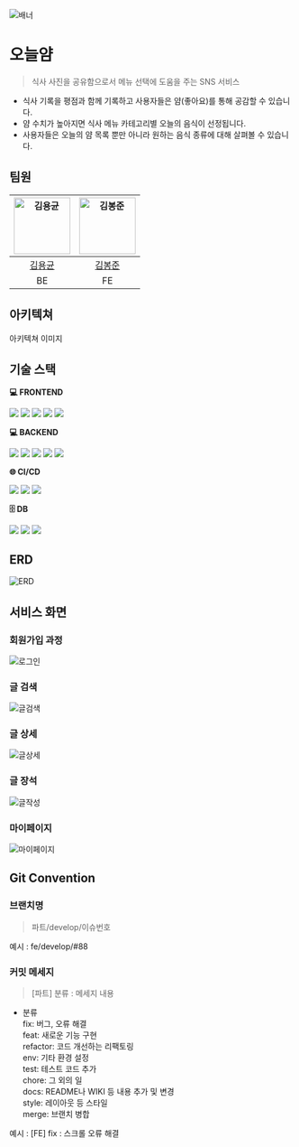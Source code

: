 ![배너](/readmeSrc/오늘얌배너.png)

# 오늘얌

> 식사 사진을 공유함으로서 메뉴 선택에 도움을 주는 SNS 서비스

- 식사 기록을 평점과 함께 기록하고 사용자들은 얌(좋아요)를 통해 공감할 수 있습니다.
- 얌 수치가 높아지면 식사 메뉴 카테고리별 오늘의 음식이 선정됩니다.
- 사용자들은 오늘의 얌 목록 뿐만 아니라 원하는 음식 종류에 대해 살펴볼 수 있습니다.

## 팀원

| <img src="https://avatars.githubusercontent.com/u/89844277?v=4" width="100" height="100" alt="김용균"/> | <img src="https://avatars.githubusercontent.com/u/108918495?v=4" width="100" height="100" alt="김봉준"/> |
| :-----------------------------------------------------------------------------------------------------: | :------------------------------------------------------------------------------------------------------: |
|                                 [김용균](https://github.com/DeadBBall)                                  |                                  [김봉준](https://github.com/hehezune)                                   |
|                                                   BE                                                    |                                                    FE                                                    |

## 아키텍쳐

아키텍쳐 이미지

## 기술 스택

**💻 FRONTEND**

<img src="https://img.shields.io/badge/react-61DAFB?style=for-the-badge&logo=react&logoColor=white">
<img src="https://img.shields.io/badge/typescript-3178C6?style=for-the-badge&logo=typescript&logoColor=white">
<img src="https://img.shields.io/badge/react query-FF4154?style=for-the-badge&logo=reactquery&logoColor=white">
<img src="https://img.shields.io/badge/jotai-000000?style=for-the-badge&logoColor=white">
<img src="https://img.shields.io/badge/tailwindcss-06B6D4?style=for-the-badge&logo=tailwindcss&logoColor=white">

**💻 BACKEND**

<img src="https://img.shields.io/badge/springboot-6DB33F?style=for-the-badge&logo=springboot&logoColor=white"> <img src="https://img.shields.io/badge/gradle-02303A?style=for-the-badge&logo=gradle&logoColor=white"> <img src="https://img.shields.io/badge/springsecurity-6DB33F?style=for-the-badge&logo=springsecurity&logoColor=white"> <img src="https://img.shields.io/badge/JPA-000000?style=for-the-badge&logo=JPA&logoColor=white"> <img src="https://img.shields.io/badge/JWT-000000?style=for-the-badge&logo=JWT&logoColor=white">

**🌐 CI/CD**

<img src="https://img.shields.io/badge/jenkins-D24939?style=for-the-badge&logo=jenkins&logoColor=white"> <img src="https://img.shields.io/badge/docker-2496ED?style=for-the-badge&logo=docker&logoColor=white"> <img src="https://img.shields.io/badge/nginx-009639?style=for-the-badge&logo=nginx&logoColor=white">

**🗄 DB**

<img src="https://img.shields.io/badge/mysql-4479A1?style=for-the-badge&logo=mysql&logoColor=white"> <img src="https://img.shields.io/badge/redis-DC382D?style=for-the-badge&logo=redis&logoColor=white"> <img src="https://img.shields.io/badge/amazons3-569A31?style=for-the-badge&logo=amazons3&logoColor=white">

## ERD

![ERD](/readmeSrc/erd.png)

## 서비스 화면

### 회원가입 과정

![로그인](/readmeSrc/서비스-회원가입.png)

### 글 검색

![글검색](/readmeSrc/서비스-검색.png)

### 글 상세

![글상세](/readmeSrc/서비스-상세.png)

### 글 장석

![글작성](/readmeSrc/서비스-글생성.png)

### 마이페이지

![마이페이지](/readmeSrc/서비스-마이페이지.png)

## Git Convention

### 브랜치명

> 파트/develop/이슈번호

예시 : fe/develop/#88

### 커밋 메세지

> [파트] 분류 : 메세지 내용

- 분류  
  fix: 버그, 오류 해결  
  feat: 새로운 기능 구현  
  refactor: 코드 개선하는 리팩토링  
  env: 기타 환경 설정  
  test: 테스트 코드 추가  
  chore: 그 외의 일  
  docs: README나 WIKI 등 내용 추가 및 변경  
  style: 레이아웃 등 스타일  
  merge: 브랜치 병합

예시 : [FE] fix : 스크롤 오류 해결
